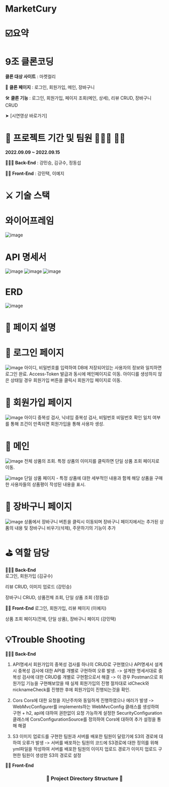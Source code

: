 # MarketCury

# ☑️요약


# 9조 클론코딩


**클론 대상 사이트** : 마켓컬리


📸  **클론 페이지** : 로그인, 회원가입, 메인, 장바구니


🛠  **클론 기능** : 로그인, 회원가입, 페이지 조회(메인, 상세), 리뷰 CRUD, 장바구니 CRUD


➤ [시연영상 바로가기]


# 📅 프로젝트 기간 및 팀원 👨🏻‍💻 👩‍💻
**2022.09.09 ~ 2022.09.15**


👨‍👩‍👧 **Back-End** : 강민승, 김규수, 정동섭


👨‍👦 **Front-End** : 강민택, 이예지


# ⚔️ 기술 스택


# 와이어프레임
![image](https://user-images.githubusercontent.com/110078419/190320028-2e399b04-0ac8-43a2-b990-ffffbf471aa2.png)


# API 명세서
![image](https://user-images.githubusercontent.com/110078419/190320256-c6db458a-9c4a-4848-a6dd-b7f18991b7b9.png)
![image](https://user-images.githubusercontent.com/110078419/190320427-2a2c4059-63c9-4dba-b403-12c83414f898.png)
![image](https://user-images.githubusercontent.com/110078419/190320642-a24a4f44-0342-4894-8e23-cc8d9730b40b.png)


# ERD
![image](https://user-images.githubusercontent.com/110078419/190319748-27cec1d5-f0e6-4e7e-8ce4-9170f39b293f.png)


# 📜  페이지 설명


# 📎  로그인 페이지
![image](https://user-images.githubusercontent.com/110078419/190301199-d9b53ca8-ce70-408c-abfa-b55d31cda4f6.png)
아이디, 비밀번호를 입력하여 DB에 저장되어있는 사용자의 정보와 일치하면 로그인 완료. Access-Token 발급과 동시에 메인페이지로 이동.
아이디를 생성하지 않은 상태일 경우 회원가입 버튼을 클릭시 회원가입 페이지로 이동.


# 📎  회원가입 페이지
![image](https://user-images.githubusercontent.com/110078419/190301024-79ee3173-2451-4f00-acde-232ec21bda29.png)
아이디 중복성 검사, 닉네임 중복성 검사, 비밀번호 비밀번호 확인 일치 여부를 통해 조건이 만족되면 회원가입을 통해 사용자 생성.


# 📎  메인 
![image](https://user-images.githubusercontent.com/110078419/190301307-849662ee-6c16-4522-b4b9-bfdb8b4377b2.png)
전체 상품의 조회. 특정 상품의 이미지를 클릭하면 단일 상품 조회 페이지로 이동.


![image](https://user-images.githubusercontent.com/110078419/190301389-4ed5cfec-7598-4981-bf61-d420766a83b9.png)
단일 상품 페이지 - 특정 상품에 대한 세부적인 내용과 함께 해당 상품을 구매한 사용자들의 상품평이 작성된 내용을 표시.


# 📎  장바구니 페이지
![image](https://user-images.githubusercontent.com/110078419/190301585-a44a27c9-e666-4236-b16e-58b1b3622ba9.png)
상품에서 장바구니 버튼을 클릭시 이동되며 장바구니 페이지에서는 추가된 상품의 내용 및 장바구니 비우기(삭제), 주문하기의 기능이 추가


# ⛳️  역할 담당
👨‍👩‍👧 **Back-End**  
로그인, 회원가입 (김규수)

리뷰 CRUD, 이미지 업로드 (강민승)

장바구니 CRUD, 상품전체 조회, 단일 상품 조회 (정동섭)



👨‍👦 **Front-End** 
로그인, 회원가입, 리뷰 페이지 (이예지)

상품 조회 페이지(전체, 단일 상품), 장바구니 페이지 (강민택)


# 💡Trouble Shooting
👨‍👩‍👧 **Back-End** 
1. API명세서
회원가입의 중복성 검사를 하나의 CRUD로 구현했으나 API명세서 설계시 중복성 검사에 대한 API를 개별로 구현하여 오류 발생.
-> 설계한 명세서대로 중복성 검사에 대한 CRUD를 개별로 구현함으로서 해결
-> 이 경우 Postman으로 회원가입 기능을 구현해보았을 때 실제 회원가입의 진행 절차대로 idCheck와 nicknameCheck를 진행한 후에 회원가입이 진행되는것을 확인.

2. Cors
Cors에 대한 요청을 지난주차와 동일하게 진행하였으나 에러가 발생
-> WebMvcConfigurer를 implements하는 WebMvcConfig 클래스를 생성하여 구현 + h2, api에 대하여 권한없이 요청 가능하게 설정한 SecurityConfiguration 클래스에 CorsConfigurationSource를 정의하여 Cors에 대하여 추가 설정을 통해 해결

3. S3
이미지 업로드를 구현한 팀원과 서버를 배포한 팀원이 달랐기에 S3의 경로에 대하여 오류가 발생
-> 서버를 배포하는 팀원의 코드에 S3경로에 대한 정의를 위해 yml파일을 작성하여 서버를 배포한 팀원의 이미지 업로드 경로가 이미지 업로드 구현한 팀원이 생성한 S3의 경로로 설정


👨‍👦 **Front-End** 



<h3 align="center"><b>📂 Project Directory Structure 📁</b></h3>

